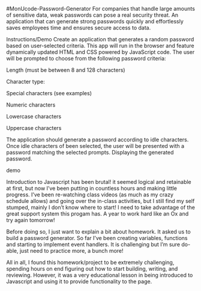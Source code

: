 #MonUcode-Password-Generator
For companies that handle large amounts of sensitive data, weak passwords can pose a real security threat. An application that can generate strong passwords quickly and effortlessly saves employees time and ensures secure access to data.

Instructions/Demo
Create an application that generates a random password based on user-selected criteria. This app will run in the browser and feature dynamically updated HTML and CSS powered by JavaScript code.
The user will be prompted to choose from the following password criteria:

Length (must be between 8 and 128 characters)

Character type:

Special characters (see examples)

Numeric characters

Lowercase characters

Uppercase characters

The application should generate a password according to idle characters. Once idle characters of been selected, the user will be presented with a password matching the selected prompts. Displaying the generated password.


demo

Introduction to Javascript has been brutal! it seemed logical and retainable at first, but now I’ve been putting in countless hours and making little progress. I’ve been re-watching class videos (as much as my crazy schedule allows) and going over the in-class activities, but I still find my self stumped, mainly I don’t know where to start! I need to take advantage of the great support system this progam has. A year to work hard like an Ox and try again tomorrow!

Before doing so, I just want to explain a bit about homework. It asked us to build a password generator. So far I’ve been creating variables, functions and starting to implement event handlers. It is challenging but I’m sure do-able, just need to practice more, a bunch more!

All in all, I found this homework/project to be extremely challenging, spending hours on end figuring out how to start building, writing, and reviewing. However, it was a very educational lesson in being introduced to Javascript and using it to provide functionality to the page.
